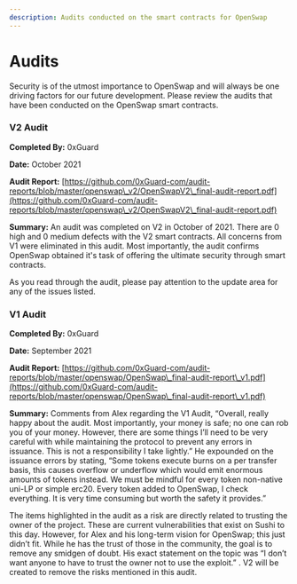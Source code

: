 ```yaml
---
description: Audits conducted on the smart contracts for OpenSwap
---
```


# Audits

Security is of the utmost importance to OpenSwap and will always be one driving factors for our future development.  Please review the audits that have been conducted on the OpenSwap smart contracts.

### **V2 Audit**

**Completed By:** 0xGuard

**Date:** October 2021

**Audit Report:** [https://github.com/0xGuard-com/audit-reports/blob/master/openswap\_v2/OpenSwapV2\_final-audit-report.pdf](https://github.com/0xGuard-com/audit-reports/blob/master/openswap\_v2/OpenSwapV2\_final-audit-report.pdf)

**Summary:** An audit was completed on V2 in October of 2021. There are 0 high and 0 medium defects with the V2 smart contracts. All concerns from V1 were eliminated in this audit. Most importantly, the audit confirms OpenSwap obtained it's task of offering the ultimate security through smart contracts. &#x20;

As you read through the audit, please pay attention to the update area for any of the issues listed.  &#x20;



### V1 Audit

**Completed By:** 0xGuard

**Date:** September 2021

**Audit Report:** [https://github.com/0xGuard-com/audit-reports/blob/master/openswap/OpenSwap\_final-audit-report\_v1.pdf](https://github.com/0xGuard-com/audit-reports/blob/master/openswap/OpenSwap\_final-audit-report\_v1.pdf)

**Summary:**  Comments from Alex regarding the V1 Audit, “Overall, really happy about the audit. Most importantly, your money is safe; no one can rob you of your money. However, there are some things I’ll need to be very careful with while maintaining the protocol to prevent any errors in issuance. This is not a responsibility I take lightly.” He expounded on the issuance errors by stating, “Some tokens execute burns on a per transfer basis, this causes overflow or underflow which would emit enormous amounts of tokens instead. We must be mindful for every token non-native uni-LP or simple erc20. Every token added to OpenSwap, I check everything. It is very time consuming but worth the safety it provides.”

The items highlighted in the audit as a risk are directly related to trusting the owner of the project. These are current vulnerabilities that exist on Sushi to this day. However, for Alex and his long-term vision for OpenSwap; this just didn’t fit. While he has the trust of those in the community, the goal is to remove any smidgen of doubt. His exact statement on the topic was “I don’t want anyone to have to trust the owner not to use the exploit.” . V2 will be created to remove the risks mentioned in this audit.
